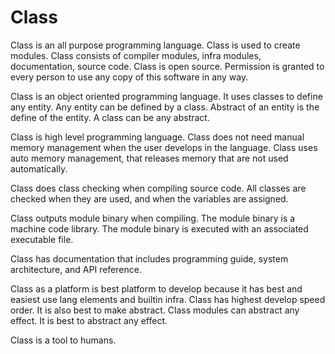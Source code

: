 # Class

Class is an all purpose programming language.
Class is used to create modules.
Class consists of compiler modules, infra modules, documentation, source code.
Class is open source.
Permission is granted to every person to use any copy of this software in any way.

Class is an object oriented programming language.
It uses classes to define any entity.
Any entity can be defined by a class.
Abstract of an entity is the define of the entity.
A class can be any abstract.

Class is high level programming language.
Class does not need manual memory management when the user develops in the language.
Class uses auto memory management, that releases memory that are not used automatically.

Class does class checking when compiling source code.
All classes are checked when they are used, and when the variables are assigned.

Class outputs module binary when compiling.
The module binary is a machine code library.
The module binary is executed with an associated executable file.

Class has documentation that includes programming guide, system architecture, and API reference.
 
Class as a platform is best platform to develop because it has best and easiest use lang elements and builtin infra.
Class has highest develop speed order.
It is also best to make abstract.
Class modules can abstract any effect. It is best to abstract any effect.

Class is a tool to humans.